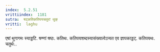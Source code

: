 ```yaml
---
index:  5.2.51
vrittiindex:  1181
sutra:  षट्कतिकतिपयचतुरां थुक्
vritti:  laghu 
---
```


एषां थुगागमः स्याड्डटि. षण्णां षष्ठः. कतिथः. कतिपयशब्दस्यासंख्यात्वेऽप्यत एव ज्ञापकाड्डट्. कतिपयथः. चतुर्थः..

